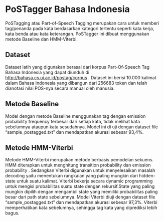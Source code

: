 # PoSTagger Bahasa Indonesia

PoSTagging atau Part-of-Speech Tagging merupakan cara untuk memberi tag/penanda pada kata
berdasarkan kategori tertentu seperti kata kerja, kata benda atau kata keterangan. 
PoSTagger ini dibuat menggunakan metode Baseline dan HMM-Viterbi.

## Dataset
Dataset latih yang digunakan berasal dari korpus Part-Of-Speech Tag Bahasa Indonesia yang dapat
diunduh di http://bahasa.cs.ui.ac.id/postag/corpus . Dataset ini berisi 10.000 kalimat dalam Bahasa
Indonesia yang dibangun dari 256683 token dan telah dianotasi nilai POS-nya secara manual oleh
manusia.

## Metode Baseline
Model dengan metode Baseline menggunakan tag dengan emission probability frequency terbesar
dari setiap kata, tidak melihat kata sebelumnya ataupun kata sesudahnya. Model ini di uji dengan
dataset file “sample_postagged.txt” dan mendapatkan akurasi sebesar 93,4%.

## Metode HMM-Viterbi
Metode HMM-Viterbi merupakan metode berbasis pemodelan sekuens. HMM diterapkan untuk
menghitung transition probability dan emission probability . Sedangkan Viterbi digunakan untuk
menyelesaikan masalah decoding yaitu menentukan rangkaian yang paling mungkin dari
hidden-state untuk suatu kalimat. Viterbi bekerja secara dynamic programming untuk mengisi
probabilitas suatu state dengan rekursif.State yang paling mungkin dipilih dengan mengambil 
state yang memiliki probabilitas paling besar dari path state sebelumnya.
Model Viterbi diuji dengan dataset file “sample_postagged.txt” dan mendapatkan akurasi sebesar
97,3%. Viterbi memperhatikan kata sebelumnya, sehingga tag kata yang diprediksi lebih bagus.